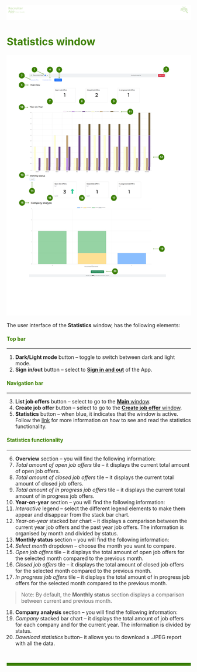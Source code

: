 ![banner](../../attachments/peque.png)

# <span style="color:#3C8000">Statistics window</span>

![mainwindow](../../attachments/statisticswindow.png)

The user interface of the **Statistics** window, has the following elements:

#### <span style="color:#3C8000">Top bar</span>

---

1. **Dark/Light mode** button – toggle to switch between dark and light mode.
2. **Sign in/out** button – select to [**Sign in and out**](../How-to/How-to-authenticate.md) of the App.

#### <span style="color:#3C8000">Navigation bar</span>

---

3. **List job offers** button – select to go to the [**Main** window](/Main-window.md).
4. **Create job offer** button – select to go to the [**Create job offer** window](Create-Job-Offer-window.md).
5. **Statistics** button – when blue, it indicates that the window is active. Follow the [link](../How-to/How-to-see-and-read-the-statistics-funtionality.md) for more information on how to see and read the statistics functionality.

#### <span style="color:#3C8000">Statistics functionality</span>

---

6. **Overview** section – you will find the following information:
7. _Total amount of open job offers_ tile – it displays the current total amount of open job offers.
8. _Total amount of closed job offers_ tile – it displays the current total amount of closed job offers.
9. _Total amount of in progress job offers_ tile – it displays the current total amount of in progress job offers.
10. **Year-on-year** section – you will find the following information:
11. _Interactive_ legend – select the different legend elements to make them appear and disappear from the stack bar chart.
12. _Year-on-year_ stacked bar chart – it displays a comparison between the current year job offers and the past year job offers. The information is organised by month and divided by status.
13. **Monthly status** section – you will find the following information:
14. _Select month_ dropdown – choose the month you want to compare.
15. _Open job offers_ tile – it displays the total amount of open job offers for the selected month compared to the previous month.
16. _Closed job offers_ tile – it displays the total amount of closed job offers for the selected month compared to the previous month.
17. _In progress job offers_ tile – it displays the total amount of in progress job offers for the selected month compared to the previous month.

> Note: By default, the **Monthly status** section displays a comparison between current and previous month.

18. **Company analysis** section – you will find the following information:
19. _Company_ stacked bar chart – it displays the total amount of job offers for each company and for the current year. The information is divided by status.
20. _Download statistics_ button– it allows you to download a .JPEG report with all the data.

<br>
<hr style="height:8px;background-color:#3C8000">
